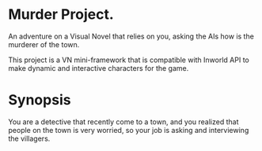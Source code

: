 # Murder Project.
An adventure on a Visual Novel that relies on you, asking the AIs how is the murderer of the town.  

This project is a VN mini-framework that is compatible with Inworld API to make dynamic and interactive characters for the game.

# Synopsis
You are a detective that recently come to a town, and you realized that people on the town is very worried, so your job is asking and interviewing the villagers.
